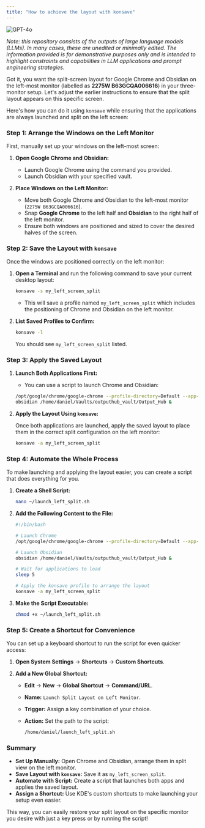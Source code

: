 ```yaml
---
title: "How to achieve the layout with konsave"
---
```

![GPT-4o](https://img.shields.io/badge/GPT--4o-3333FF?style=for-the-badge&logo=openai&logoColor=white)



*Note: this repository consists of the outputs of large language models (LLMs). In many cases, these are unedited or minimally edited. The information provided is for demonstrative purposes only and is intended to highlight constraints and capabilities in LLM applications and prompt engineering strategies.*


Got it, you want the split-screen layout for Google Chrome and Obsidian on the left-most monitor (labelled as **2275W B63GCQA006616**) in your three-monitor setup. Let's adjust the earlier instructions to ensure that the split layout appears on this specific screen.

Here's how you can do it using `konsave` while ensuring that the applications are always launched and split on the left screen:

### Step 1: Arrange the Windows on the Left Monitor
First, manually set up your windows on the left-most screen:

1. **Open Google Chrome and Obsidian:**
   - Launch Google Chrome using the command you provided.
   - Launch Obsidian with your specified vault.
   
2. **Place Windows on the Left Monitor:**
   - Move both Google Chrome and Obsidian to the left-most monitor (`2275W B63GCQA006616`).
   - Snap **Google Chrome** to the left half and **Obsidian** to the right half of the left monitor.
   - Ensure both windows are positioned and sized to cover the desired halves of the screen.

### Step 2: Save the Layout with `konsave`
Once the windows are positioned correctly on the left monitor:

1. **Open a Terminal** and run the following command to save your current desktop layout:

   ```bash
   konsave -s my_left_screen_split
   ```

   - This will save a profile named `my_left_screen_split` which includes the positioning of Chrome and Obsidian on the left monitor.

2. **List Saved Profiles to Confirm:**

   ```bash
   konsave -l
   ```

   You should see `my_left_screen_split` listed.

### Step 3: Apply the Saved Layout
1. **Launch Both Applications First:**
   - You can use a script to launch Chrome and Obsidian:

   ```bash
   /opt/google/chrome/google-chrome --profile-directory=Default --app-id=xxxxxxx &
   obsidian /home/daniel/Vaults/outputhub_vault/Output_Hub &
   ```

2. **Apply the Layout Using `konsave`:**

   Once both applications are launched, apply the saved layout to place them in the correct split configuration on the left monitor:

   ```bash
   konsave -a my_left_screen_split
   ```

### Step 4: Automate the Whole Process
To make launching and applying the layout easier, you can create a script that does everything for you.

1. **Create a Shell Script:**

   ```bash
   nano ~/launch_left_split.sh
   ```

2. **Add the Following Content to the File:**

   ```bash
   #!/bin/bash

   # Launch Chrome
   /opt/google/chrome/google-chrome --profile-directory=Default --app-id=xxxxxxx &

   # Launch Obsidian
   obsidian /home/daniel/Vaults/outputhub_vault/Output_Hub &

   # Wait for applications to load
   sleep 5

   # Apply the konsave profile to arrange the layout
   konsave -a my_left_screen_split
   ```

3. **Make the Script Executable:**

   ```bash
   chmod +x ~/launch_left_split.sh
   ```

### Step 5: Create a Shortcut for Convenience
You can set up a keyboard shortcut to run the script for even quicker access:

1. **Open System Settings** -> **Shortcuts** -> **Custom Shortcuts**.

2. **Add a New Global Shortcut:**
   - **Edit** -> **New** -> **Global Shortcut** -> **Command/URL**.
   - **Name:** `Launch Split Layout on Left Monitor`.
   - **Trigger:** Assign a key combination of your choice.
   - **Action:** Set the path to the script:

     ```bash
     /home/daniel/launch_left_split.sh
     ```

### Summary
- **Set Up Manually:** Open Chrome and Obsidian, arrange them in split view on the left monitor.
- **Save Layout with `konsave`:** Save it as `my_left_screen_split`.
- **Automate with Script:** Create a script that launches both apps and applies the saved layout.
- **Assign a Shortcut:** Use KDE's custom shortcuts to make launching your setup even easier.

This way, you can easily restore your split layout on the specific monitor you desire with just a key press or by running the script!